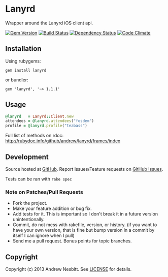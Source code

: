 # Lanyrd

Wrapper around the Lanyrd iOS client api.

[![Gem Version](https://badge.fury.io/rb/lanyrd.png)](http://badge.fury.io/rb/lanyrd)
[![Build Status](https://secure.travis-ci.org/andrew/lanyrd.png?branch=master)](http://travis-ci.org/andrew/lanyrd)
[![Dependency Status](https://gemnasium.com/andrew/lanyrd.png)](https://gemnasium.com/andrew/lanyrd)
[![Code Climate](https://codeclimate.com/badge.png)](https://codeclimate.com/github/andrew/lanyrd)

## Installation 

Using rubygems:

    gem install lanyrd
    
or bundler:

    gem 'lanyrd', '~> 1.1.1'

## Usage

```ruby
@lanyrd   = Lanyrd::Client.new
attendees = @lanyrd.attendees("fosdem")
profile = @lanyrd.profile("teabass")
```

Full list of methods on rdoc: http://rubydoc.info/github/andrew/lanyrd/frames/index

## Development

Source hosted at [GitHub](http://github.com/andrew/lanyrd).
Report Issues/Feature requests on [GitHub Issues](http://github.com/andrew/lanyrd/issues).

Tests can be ran with `rake spec`

### Note on Patches/Pull Requests

 * Fork the project.
 * Make your feature addition or bug fix.
 * Add tests for it. This is important so I don't break it in a
   future version unintentionally.
 * Commit, do not mess with rakefile, version, or history.
   (if you want to have your own version, that is fine but bump version in a commit by itself I can ignore when I pull)
 * Send me a pull request. Bonus points for topic branches.

## Copyright

Copyright (c) 2013 Andrew Nesbitt. See [LICENSE](https://github.com/andrew/lanyrd/blob/master/LICENSE) for details.